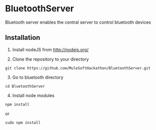 BluetoothServer
===============
Bluetooth server enables the central server to control bluetooth devices

Installation
------
1. Install nodeJS from http://nodejs.org/

2. Clone the repository to your directory
  ```
  git clone https://github.com/MuleSoftHackathon/BluetoothServer.git
  ```

3. Go to bluetooth directory
  ```
  cd BluetoothServer
  ``` 

4. Install node modules
  ```
  npm install
  ```
  or
  ```
  sudo npm install
  ```
